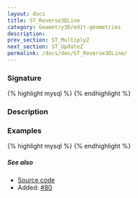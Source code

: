 ```yaml
---
layout: docs
title: ST_Reverse3DLine
category: Geometry3D/edit-geometries
description: 
prev_section: ST_MultiplyZ
next_section: ST_UpdateZ
permalink: /docs/dev/ST_Reverse3DLine/
---
```


### Signature

{% highlight mysql %}
{% endhighlight %}

### Description

### Examples

{% highlight mysql %}
{% endhighlight %}

##### See also

* <a href="https://github.com/irstv/H2GIS/blob/master/h2spatial-ext/src/main/java/org/h2gis/h2spatialext/function/spatial/edit/ST_Reverse3DLine.java" target="_blank">Source code</a>
* Added: <a href="https://github.com/irstv/H2GIS/pull/80" target="_blank">#80</a>
